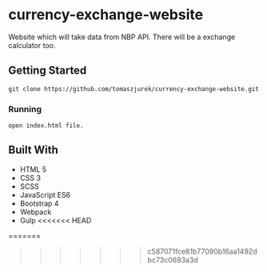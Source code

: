 # currency-exchange-website
Website which will take data from NBP API. There will be a exchange calculator too.  

## Getting Started
```
git clone https://github.com/tomaszjurek/currency-exchange-website.git
```

### Running
```
open index.html file.
```

## Built With
* HTML 5
* CSS 3
* SCSS
* JavaScript ES6
* Bootstrap 4
* Webpack
* Gulp
<<<<<<< HEAD
 
=======
>>>>>>> c587071fce81b77090b16aa1492dbc73c0693a3d
